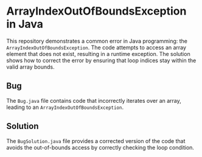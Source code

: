 # ArrayIndexOutOfBoundsException in Java

This repository demonstrates a common error in Java programming: the `ArrayIndexOutOfBoundsException`.  The code attempts to access an array element that does not exist, resulting in a runtime exception.  The solution shows how to correct the error by ensuring that loop indices stay within the valid array bounds.

## Bug

The `Bug.java` file contains code that incorrectly iterates over an array, leading to an `ArrayIndexOutOfBoundsException`.

## Solution

The `BugSolution.java` file provides a corrected version of the code that avoids the out-of-bounds access by correctly checking the loop condition.